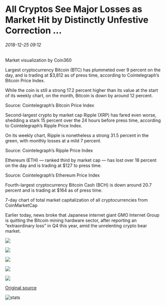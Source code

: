 # All Cryptos See Major Losses as Market Hit by Distinctly Unfestive Correction ...

###### 2018-12-25 09:12

Market visualization by Coin360

Largest cryptocurrency Bitcoin (BTC) has plummeted over 9 percent on the day, and is trading at $3,812 as of press time, according to Cointelegraph’s Bitcoin Price Index.

While the coin is still a strong 17.2 percent higher than its value at the start of its weekly chart, on the month, Bitcoin is down by around 12 percent.

Source: Cointelegraph’s Bitcoin Price Index

Second-largest crypto by market cap Ripple (XRP) has fared even worse, shedding a stark 15 percent over the 24 hours before press time, according to Cointelegraph’s Ripple Price Index.

On its weekly chart, Ripple is nonetheless a strong 31.5 percent in the green, with monthly losses at a mild 7 percent.

Source: Cointelegraph’s Ripple Price Index

Ethereum (ETH) — ranked third by market cap — has lost over 18 percent on the day and is trading at $127 to press time.

Source: Cointelegraph’s Ethereum Price Index

Fourth-largest cryptocurrency Bitcoin Cash (BCH) is down around 20.7 percent and is trading at $164 as of press time.

7-day chart of total market capitalization of all cryptocurrencies from CoinMarketCap

Earlier today, news broke that Japanese internet giant GMO Internet Group is quitting the Bitcoin mining hardware sector, after reporting an “extraordinary loss” in Q4 this year, amid the unrelenting crypto bear market.

![](https://s3.cointelegraph.com/storage/uploads/view/af3f21d48fd3f15ae196cf219943604a.png)

![](https://s3.cointelegraph.com/storage/uploads/view/85263edf1c13bfc23aa8f5e30e46bb6e.png)

![](https://s3.cointelegraph.com/storage/uploads/view/0671feba80e3f1a354cbba16d89b7f7d.png)

![](https://s3.cointelegraph.com/storage/uploads/view/8a0a7dd96cdf34265f507269268c06eb.png)

![](https://s3.cointelegraph.com/storage/uploads/view/9b143367a2434f63b7ce4a605c61b675.png)

[Original source](https://cointelegraph.com/news/all-cryptos-see-major-losses-as-market-hit-by-distinctly-unfestive-correction)

![stats](https://c.statcounter.com/11760860/0/a89fa40b/1/ "stats")